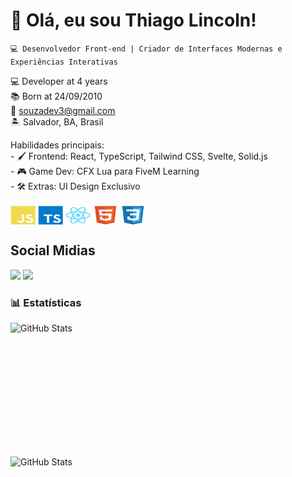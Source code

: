 # 👋 Olá, eu sou Thiago Lincoln!

`💻 Desenvolvedor Front-end | Criador de Interfaces Modernas e Experiências Interativas`

💻 Developer at 4 years
<br>
📚 Born at 24/09/2010
<br>
📩 souzadev3@gmail.com
<br>
🏝️ Salvador, BA, Brasil

<div>
Habilidades principais: <br>
- 🖌️ Frontend: React, TypeScript, Tailwind CSS, Svelte, Solid.js <br>
- 🎮 Game Dev: CFX Lua para FiveM Learning <br>
- 🛠️ Extras: UI Design Exclusivo <br>
</div>

<div style="display: inline_block"><br>
  <img align="center" alt="Rafa-Js" height="30" width="40" src="https://raw.githubusercontent.com/devicons/devicon/master/icons/javascript/javascript-plain.svg">
  <img align="center" alt="Rafa-Ts" height="30" width="40" src="https://raw.githubusercontent.com/devicons/devicon/master/icons/typescript/typescript-plain.svg">
  <img align="center" alt="Rafa-React" height="30" width="40" src="https://raw.githubusercontent.com/devicons/devicon/master/icons/react/react-original.svg">
  <img align="center" alt="Rafa-HTML" height="30" width="40" src="https://raw.githubusercontent.com/devicons/devicon/master/icons/html5/html5-original.svg">
  <img align="center" alt="Rafa-CSS" height="30" width="40" src="https://raw.githubusercontent.com/devicons/devicon/master/icons/css3/css3-original.svg">
</div>
  
  ## Social Midias
 
<div> 
  <a href="https://instagram.com/thilincolnn24" target="_blank"><img src="https://img.shields.io/badge/-Instagram-%23E4405F?style=for-the-badge&logo=instagram&logoColor=white"></a>
  <a href="https://discord.gg/QsVJ8dax3N"><img src="https://img.shields.io/badge/Discord-7289DA?style=for-the-badge&logo=discord&logoColor=white" target="_blank"></a>
</div>

### 📊 Estatísticas

<p style="display: flex">
  <img 
    align="left" 
    alt="GitHub Stats" 
    height="200" 
    style="padding-right: 10px;" 
    src="https://github-readme-stats.vercel.app/api?username=ThiagoLincoln&show_icons=true&theme=tokyonight&include_all_commits=true&locale=pt-br" 
  />

<img 
      align="left" 
      alt="GitHub Stats" 
      height="200" 
      src="https://github-readme-stats.vercel.app/api/top-langs/?username=ThiagoLincoln&theme=tokyonight&layout=compact&custom_title=Tecnologias&langs_count=9" 
  />

</p>
